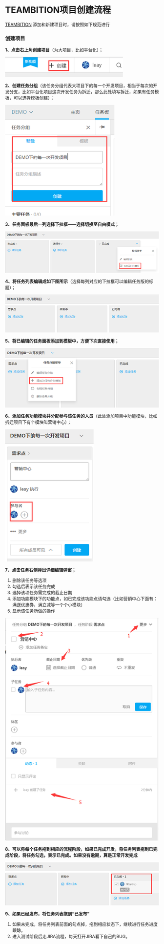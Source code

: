 # TEAMBITION项目创建流程

[TEAMBITION](https://www.teambition.com/projects) 添加和新建项目时，请按照如下规范进行

### 创建项目 ###

**1、点击右上角创建项目**（为大项目，比如平台化）；

![](./assets/images/teambition/01.png)

**2、创建任务分组**（该任务分组代表大项目下的每一个开发项目，相当于每次的开发分支，比如平台化项目这次开发任务为拆迁，那么此处填写拆迁，如果有任务模板，可以选择模板创建）；

![](./assets/images/teambition/02.png)

**3、任务面板最后一列选择下拉框——选择切换至自由模式；**

![](./assets/images/teambition/03.png)

**4、将任务列表编辑成如下图所示**（选择每列对应的下拉框可以编辑任务版的标题）；

![](./assets/images/teambition/04.png)

**5、将已编辑的任务面板添加到模板中，方便下次直接使用；**

![](./assets/images/teambition/05.png)

**6、添加任务功能模块并分配参与该任务的人员**（此处添加项目中功能模块，比如拆迁项目下有个模块叫营销中心）；

![](./assets/images/teambition/06.png)

**7、点击任务右侧弹出详细编辑弹窗；**

1. 删除该任务等选项
2. 勾选后表示该任务完成
3. 选择该项任务需完成的截止日期
4. 添加功能模块下的功能点，如已完成该功能点请勾选（比如营销中心下面有：满送优惠券，满立减等一个个小模块）
5. 显示该任务所做的操作

![](./assets/images/teambition/07.png)

**8、可以将每个任务拖到相应的流程阶段，如果已完成开发，将任务列表拖到已完成阶段，将任务勾选，表示已完成。如果没有逾期，算是正常开发完成**

![](./assets/images/teambition/08.png)

**9、如果已经发布，将任务列表拖到“已发布”**

1. 如果未完成，将任务列表前面的勾点掉，拖到相应状态下，继续进行任务进度跟踪。
2. 进入测试阶段后走JIRA流程，每天打开JIRA看下自己的BUG。
